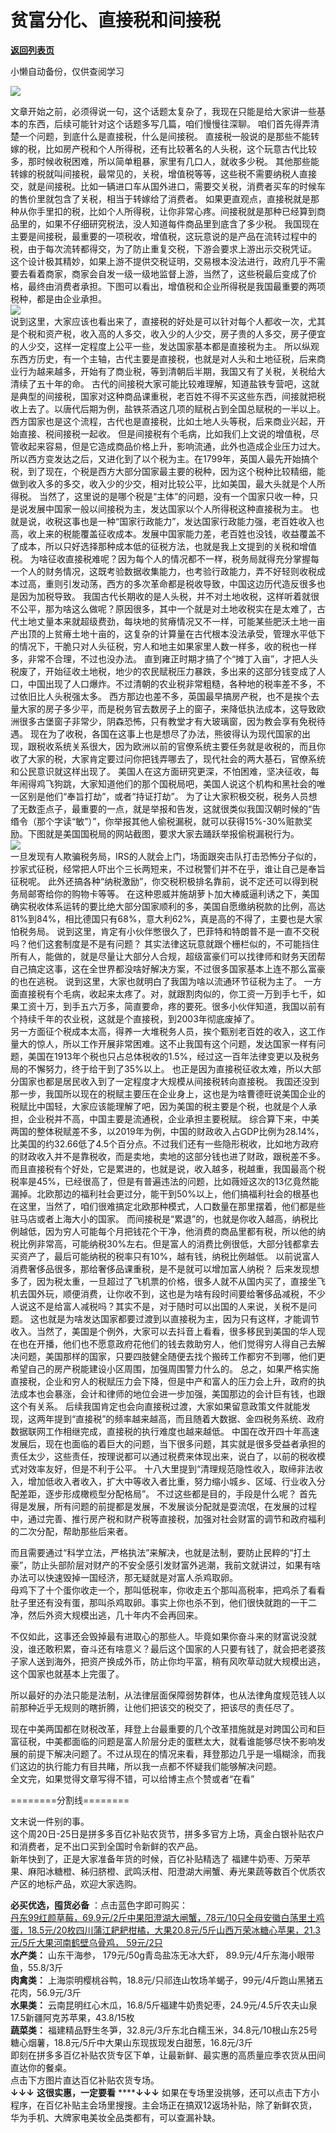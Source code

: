 # 贫富分化、直接税和间接税

[**返回列表页**](/gzh/九边)

小懒自动备份，仅供查阅学习

****![](https://mmbiz.qpic.cn/mmbiz_gif/Lvm6UAoJibrP9JEWQRXR3swLXRYlFicicbg2q6gYPiapiaCkPr8GibxibGO0jcDe76cnAUJ3KBkCmyTIZBueDAOslJ0Zw/640?wx_fmt=gif)****

  
文章开始之前，必须得说一句，这个话题太复杂了，我现在只能是给大家讲一些基本的东西，后续可能针对这个话题多写几篇，咱们慢慢往深聊。
咱们首先得弄清楚一个问题，到底什么是直接税，什么是间接税。
直接税一般说的是那些不能转嫁的税，比如房产税和个人所得税，还有比较著名的人头税，这个玩意古代比较多，那时候收税困难，所以简单粗暴，家里有几口人，就收多少税。
其他那些能转嫁的税就叫间接税，最常见的，关税，增值税等等，这些税不需要纳税人直接交，就是间接税。比如一辆进口车从国外进口，需要交关税，消费者买车的时候车的售价里就包含了关税，相当于转嫁给了消费者。
如果更直观点，直接税就是那种从你手里扣的税，比如个人所得税，让你非常心疼。间接税就是那种已经算到商品里的，如果不仔细研究税法，没人知道每件商品里到底含了多少税。
我国现在主要是间接税，最重要的一项税收，增值税，这玩意说的是产品在流转过程中的税，由于每次流转都得交，为了防止重复交税，下游会要求上游出示交税凭证。
这个设计极其精妙，如果上游不提供交税证明，交易根本没法进行，政府几乎不需要去看着商家，商家会自发一级一级地监督上游，当然了，这些税最后变成了价格，最终由消费者承担。下图可以看出，增值税和企业所得税是我国最重要的两项税种，都是由企业承担。  
![](https://mmbiz.qpic.cn/mmbiz_png/INpibEpTBzYeN4WJlr1Dsk5BYdGjPNjdMicId6iaSEkSXM04s1iciaK5CL5Kiayxwyvho2WpDaTzpXYyrEJiawdyzBIvw/640?wx_fmt=png)  
说到这里，大家应该也看出来了，直接税的好处是可以针对每个人都收一次，尤其是个税和资产税，收入高的人多交，收入少的人少交，房子贵的人多交，房子便宜的人少交，这样一定程度上公平一些，发达国家基本都是直接税为主。
所以纵观东西方历史，有一个主轴，古代主要是直接税，也就是对人头和土地征税，后来商业行为越来越多，开始有了商业税，等到清朝后半期，我国又有了关税，关税给大清续了五十年的命。
古代的间接税大家可能比较难理解，知道盐铁专营吧，这就是典型的间接税，国家对这种商品课重税，老百姓不得不买这些东西，间接就把税收上去了。以唐代后期为例，盐铁茶酒这几项的赋税占到全国总赋税的一半以上。
西方国家也是这个流程，古代也是直接税，比如土地人头等税，后来商业兴起，开始直接、税间接税一起收。
但是间接税有个毛病，比如我们上文说的增值税，尽管收起来容易，但是它造成商品价格上升，影响流通，此外也造成企业压力过大。
所以西方变发达之后，又进化到了以个税为主。在1799年，英国人最先开始搞个税，到了现在，个税是西方大部分国家最主要的税种，因为这个税种比较精细，能做到收入多的多交，收入少的少交，相对比较公平，比如美国，最大头就是个人所得税。
当然了，这里说的是哪个税是“主体”的问题，没有一个国家只收一种，只是说发展中国家一般以间接税为主，发达国家以个人所得税这种直接税为主。
也就是说，收税这事也是一种“国家行政能力”，发达国家行政能力强，老百姓收入也高，收上来的税能覆盖征收成本。发展中国家能力差，老百姓也没钱，收益覆盖不了成本，所以只好选择那种成本低的征税方法，也就是我上文提到的关税和增值税。
为啥征收直接税难呢？因为每个人的情况都不一样，税务局就得充分掌握每一个人的财务情况，这既考验数据收集能力，也考验行政能力，弄不好轻则收税成本过高，重则引发动荡，西方的多次革命都是税收导致，中国这边历代造反很多也是因为加税导致。
我国古代长期收的是人头税，并不对土地收税，这样听着就很不公平，那为啥这么做呢？原因很多，其中一个就是对土地收税实在是太难了，古代土地丈量本来就超级费劲，每块地的贫瘠情况又不一样，可能某些肥沃土地一亩产出顶的上贫瘠土地十亩的，这复杂的计算量在古代根本没法承受，管理水平低下的情况下，干脆只对人头征税，穷人和地主如果家里人数一样多，收的税也一样多，非常不合理，不过也没办法。
直到雍正时期才搞了个“摊丁入亩”，才把人头税废了，开始征收土地税，地少的农民赋税压力暴跌，多出来的这部分钱变成了人口，中国出现了人口爆炸。不过清朝的农业税非常粗糙，各种地的税率差不多，不过依旧比人头税强太多。
西方那边也差不多，英国最早搞房产税，也不是挨个去量大家的房子多少平，而是税务官去数房子上的窗子，来降低执法成本，这导致欧洲很多古堡窗子非常少，阴森恐怖，只有教堂才有大玻璃窗，因为教会享有免税待遇。
现在为了收税，各国在这事上也是想尽了办法，熊彼得认为现代国家的出现，跟税收系统关系很大，因为欧洲以前的官僚系统主要任务就是收税的，而且你收了大家的税，大家肯定要过问你把钱弄哪去了，现代社会的两大基石，官僚系统和公民意识就这样出现了。
美国人在这方面研究更深，不怕困难，坚决征收，每年闹得鸡飞狗跳，大家知道他们的那个国税局吧，美国人说这个机构和黑社会的唯一区别是他们“奉旨打劫”，或者“持证打劫”。
为了让大家积极交税，税务人员想了无数歪点子，最重要的一点，就是举报和告发，这就很类似我国汉朝时候的“告缗令（那个字读“敏”）”，你举报其他人偷税漏税，就可以获得15%-30%赃款奖励。下图就是美国国税局的网站截图，要求大家去踊跃举报偷税漏税行为。  
![](https://mmbiz.qpic.cn/mmbiz_png/INpibEpTBzYfwR14UAJ3iabaUtiakFbyS5Z7fTbfvDN0e8aGUWiaJHic9W0u1sDHicWbTp5iaLkLAOoI2icicbHHBYf2yUw/640?wx_fmt=png)  
一旦发现有人欺骗税务局，IRS的人就会上门，场面跟突击队打击恐怖分子似的，抄家式征税，经常把人吓出个三长两短来，不过税警们并不在乎，谁让自己是奉旨征税呢。
此外还搞各种“纳税激励”，你交税积极排名靠前，说不定还可以得到税务局邮寄给你的购物卡等等。
在这种恩威并施胡萝卜加大棒威逼利诱之下，美国确实税收体系运转的要比绝大部分国家顺利的多，美国自愿缴纳税款的比例，高达81%到84%，相比德国只有68%，意大利62%，真是高的不得了，主要也是大家怕税务局。
说到这里，肯定有小伙伴憋很久了，巴菲特和特朗普不是一直不交税吗？他们这套制度是不是有问题？
其实法律这玩意就跟个栅栏似的，不可能挡住所有人，能做的，就是尽量让大部分人合规，超级富豪们可以找律师和财务天团帮自己搞定这事，这在全世界都没啥好解决方案，不过很多国家基本上连不那么富豪的也在逃税。
说到这里，大家也就明白了我国为啥以流通环节征税为主了。
一方面直接税有个毛病，收起来太疼了。对，就跟割肉似的，你工资一万到手七千，如果工资十万，到手五六万多，简直要命，疼的要死。很多小伙伴知道，我国以前有个持续千年的农业税，这就是个直接税，到2003年彻底废掉了。  
另一方面征个税成本太高，得养一大堆税务人员，挨个甄别老百姓的收入，这工作量大的惊人，所以工作开展非常困难。这不止我国有这个问题，发达国家一样有问题，美国在1913年个税也只占总体税收的1.5%，经过这一百年法律变更以及税务局的不懈努力，终于给干到了35%以上。
也正是因为直接税征收太难，所以大部分国家也都是居民收入到了一定程度才大规模从间接税转向直接税。
我国还没到那一步，我国所以现在的税赋主要压在企业身上，这也是为啥曹德旺说美国企业的税赋比中国轻，大家应该能理解了吧，因为美国的税主要是个税，也就是个人承担，企业税并不高，中国主要是流通税，企业承担主要税赋。
综合算下来，中美两国的整体税赋差不多，以2019年为例，中国的财政收入占GDP比例为28.14%，比美国的约32.66低了4.5个百分点。不过我们还有一些隐形税收，比如地方政府的财政收入并不是靠税收，而是卖地，卖地的这部分钱也进了财政，跟税差不多。
而且直接税有个好处，它是累进的，也就是说，收入越多，税越重，我国最高个税税率是45%，已经很高了，但是有普遍违法的问题，比如薇娅这次的13亿竟然能漏掉。北欧那边的福利社会更过分，能干到50%以上，他们搞福利社会的根基也在这里，当然了，咱们很难搞定北欧那种模式，人口数量在那里摆着，他们都是些驻马店或者上海大小的国家。
而间接税是“累退”的，也就是你收入越高，纳税比例越低，因为穷人可能每个月把钱花个干净，他消费的商品里都有税，所以他的纳税比例非常高，可能纳税30%左右。但是富人的消费比例很低，大部分钱都拿去买资产了，最后可能纳税的税率只有10%，越有钱，纳税比例越低。
以前说富人消费奢侈品很多，那给奢侈品课重税，是不是就可以增加富人纳税？
后来发现想多了，因为税太重，一旦超过了飞机票的价格，很多人就不从国内买了，直接坐飞机去国外玩，顺便消费，让你收不到，这也是为啥有段时间要给奢侈品减税，不少人说这不是给富人减税吗？其实不是，对于随时可以出国的人来说，关税不是问题。
这也就是为啥发达国家都要过渡到以直接税为主，因为只有这样，才能调节收入。当然了，美国是个例外，大家可以去抖音上看看，很多移民到美国的华人现在也在开播，他们也不愿意政府花他们的钱去救助穷人，他们觉得穷人得自己去解决问题，美国那样的国家，只要四肢健全随便去找个搬砖工作都穷不到哪，他们更希望自己的房产税能建设小区周围，加强周围警力什么的。
总之，如果严格实施直接税，企业和穷人的税赋压力会下降，但是中产和富人的压力会上升，政府的执法成本也会暴涨，会计和律师的地位会进一步加强，美国那边的会计巨有钱，也跟这个有关系。
后续我国肯定也会向直接税过渡，大家如果留意政策文件就能发现，这两年提到“直接税”的频率越来越高，而且随着大数据、金四税务系统、政府数据联网工作相继完成，直接税的执行难度也越来越低。
中国在改开四十年高速发展后，现在也面临的着巨大的问题，当下很多问题，其实就是很多受益者承担的责任太少，这些责任，按理说都可以通过税费来体现出来，说白了，以前的税收模式对效率友好，但是不利于公平。
十八大里提到“清理规范隐性收入，取缔非法收入，增加低收入者收入，扩大中等收入者比重，努力缩小城乡、区域、行业收入分配差距，逐步形成橄榄型分配格局”。
不过这些都是目的，手段是什么呢？
首先得是发展，所有问题的前提都是发展，不发展谈分配就是耍流氓，在发展的过程中，通过完善、推行房产税和财产税等直接税，加强对社会财富的调节和政府福利的二次分配，帮助那些后来者。

  

而且需要通过“科学立法，严格执法”来解决，也就是法制，要防止民粹的“打土豪”，防止头部阶层对财产的不安全感引发财富外逃潮，我前文就讲过，如果有啥办法可以快速毁掉一国经济，那无疑就是对富人杀鸡取卵。  
母鸡下了十个蛋你收走一个，那叫低税率，你收走五个那叫高税率，把鸡杀了看看肚子里还有没有蛋，那叫杀鸡取卵。事实上你也杀不到，他们很快就跑的一干二净，然后外资大规模出逃，几十年内不会再回来。

  

不仅如此，这事还会毁掉最有进取心的那些人。毕竟如果你奋斗来的财富说没就没，谁还敢积累，奋斗还有啥意义？最后这个国家的人只要有钱了，就会把老婆孩子家人送到海外，把资产换成外币，防止你均平富，稍有风吹草动就大规模出逃，这个国家也就基本上完蛋了。

  

所以最好的办法只能是法制，从法律层面保障弱势群体，也从法律角度规范钱人以前那种近乎无规则的瞎折腾，让他们把该交的税交了，把该尽的责任尽了。

  

现在中美两国都在财税改革，拜登上台最重要的几个改革措施就是对跨国公司和巨富征税，中美都面临的问题是富人阶层分走的蛋糕太大，就看谁能够尽快不影响发展的前提下解决问题了。不过从现在的情况来看，拜登那边几乎是一塌糊涂，而我们这边的执行能力有目共睹，所以我一点都不怀疑我们能够解决问题。  
全文完，如果觉得文章写得不错，可以给博主点个赞或者“在看”  
  
========分割线========  
  
  
文末说一件别的事。  
这个周20日-25日是拼多多百亿补贴农货节，拼多多官方上场，真金白银补贴农户和消费者，足不出口买到全国时令新鲜的农产品。  
新年快到了，正是大家准备年货的时候，百亿补贴精选了
福建牛奶枣、万荣苹果、麻阳冰糖橙、秭归脐橙、武鸣沃柑、阳澄湖大闸蟹、寿光果蔬等数百个优质农产区的地标产品，欢迎大家选购。  
  
 **必买优选，囤货必备** ：点击蓝色字即可购买：  
[丹东99红颜草莓，69.9元/2斤中果]()[阳澄湖大闸蟹，78元/10只全母]()[安徽白荡里土鸡蛋，18.5元/20枚]()[四川蒲江耙耙柑橘，大果20.8元/5斤]()[山西万荣冰糖心苹果，21.3元/5斤大果]()[河南鹤壁乌骨鸡，
59元/2只]()  
 **水产类：** 山东干海参， 179元/50g青岛盐冻无冰大虾， 89.9元/4斤东海小眼带鱼，55.8/3斤  
**肉禽类：** 上海崇明樱桃谷鸭，18.8元/只祁连山牧场羊蝎子，99元/4斤跑山黑猪五花肉，56.9元/3斤  
 **水果类：** 云南昆明红心木瓜，16.8/5斤福建牛奶贵妃枣，24.9元/4.5斤农夫山泉17.5新疆阿克苏苹果，43.8/15枚  
 **蔬菜类：**
福建精品野生冬笋，32.8元/3斤东北白糯玉米，34.8元/10根山东25号糖心烟薯，18.8元/5斤中大果山东现拔现发白甜葱，16.8元/3斤  
即刻在拼多多百亿补贴农货专区下单，让最新鲜、最实惠的高质量应季农货从田间直达你的餐桌。  
点击下方图片直达百亿补贴农货专场。  
 **↓↓↓** **这很实惠，一定要看** ******↓↓↓**
如果在专场里没挑够，还可以点击下方小程序，在百亿补贴主会场里搜搜。主会场正在搞双12返场补贴，除了新鲜农货，华为手机、大牌家电美妆全品类都有，可以查漏补缺。  

